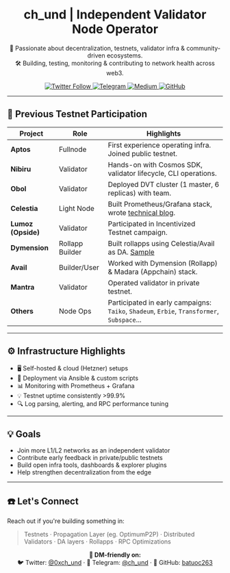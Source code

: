 <!-- Banner -->

<h1 align="center">ch_und | Independent Validator Node Operator</h1>

<p align="center">
  🚀 Passionate about decentralization, testnets, validator infra & community-driven ecosystems. <br/>
  🛠️ Building, testing, monitoring & contributing to network health across web3.
</p>

<p align="center">
  <a href="https://twitter.com/0xch_und">
    <img alt="Twitter Follow" src="https://img.shields.io/twitter/follow/0xch_und?style=social">
  </a>
  <a href="https://t.me/ch_und">
    <img alt="Telegram" src="https://img.shields.io/badge/Telegram-@ch__und-2CA5E0?logo=telegram&logoColor=white">
  </a>
  <a href="https://medium.com/@batuoc90">
    <img alt="Medium" src="https://img.shields.io/badge/Medium-@batuoc90-black?logo=medium&logoColor=white">
  </a>
  <a href="https://github.com/batuoc263">
    <img alt="GitHub" src="https://img.shields.io/github/followers/batuoc263?label=Follow&style=social">
  </a>
</p>

---

## 🧪 Previous Testnet Participation

| Project         | Role         | Highlights                                                                                     |
|-----------------|--------------|-----------------------------------------------------------------------------------------------|
| **Aptos**        | Fullnode     | First experience operating infra. Joined public testnet.                                      |
| **Nibiru**       | Validator    | Hands-on with Cosmos SDK, validator lifecycle, CLI operations.                                |
| **Obol**         | Validator    | Deployed DVT cluster (1 master, 6 replicas) with team.                                        |
| **Celestia**     | Light Node   | Built Prometheus/Grafana stack, wrote [technical blog](https://medium.com/@batuoc90).         |
| **Lumoz (Opside)** | Validator | Participated in Incentivized Testnet campaign.                                                |
| **Dymension**    | Rollapp Builder | Built rollapps using Celestia/Avail as DA. [Sample](https://devnet.dymension.xyz/rollapp/chund_6103819-1/metrics) |
| **Avail**        | Builder/User | Worked with Dymension (Rollapp) & Madara (Appchain) stack.                                    |
| **Mantra**       | Validator    | Operated validator in private testnet.                                                        |
| **Others**       | Node Ops     | Participated in early campaigns: `Taiko`, `Shadeum`, `Erbie`, `Transformer`, `Subspace`...   |

---

## ⚙️ Infrastructure Highlights

- 🖥️ Self-hosted & cloud (Hetzner) setups  
- 🔧 Deployment via Ansible & custom scripts  
- 📊 Monitoring with Prometheus + Grafana  
- 💡 Testnet uptime consistently >99.9%  
- 🔍 Log parsing, alerting, and RPC performance tuning  

---

## 💡 Goals

- Join more L1/L2 networks as an independent validator  
- Contribute early feedback in private/public testnets  
- Build open infra tools, dashboards & explorer plugins  
- Help strengthen decentralization from the edge  

---

## ☎️ Let's Connect

Reach out if you're building something in:
> Testnets · Propagation Layer (eg. OptimumP2P) · Distributed Validators · DA layers · Rollapps · RPC Optimizations

<p align="center">
  <strong>💬 DM-friendly on: </strong><br/>
  🐦 Twitter: <a href="https://twitter.com/0xch_und">@0xch_und</a> · 💬 Telegram: <a href="https://t.me/ch_und">@ch_und</a> · 🐙 GitHub: <a href="https://github.com/batuoc263">batuoc263</a>
</p>

